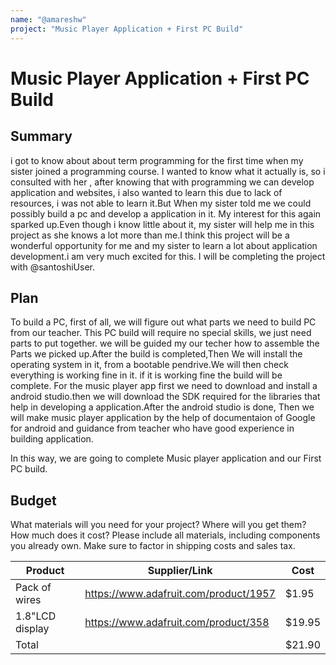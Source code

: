 ```yaml
---
name: "@amareshw"
project: "Music Player Application + First PC Build"
---
```


# Music Player Application + First PC Build

## Summary

i got to know about about term programming for the first time when my sister joined a programming course.
I wanted to know what it actually is, so i consulted with her , after knowing that with programming we can 
develop application and websites, i  also wanted to learn this due to lack of resources, i was not 
able to learn it.But When my sister told me we could possibly build a pc and develop a application in it.
My interest for this again sparked up.Even though i know little about it, my sister will help me in this
 project as she knows a lot more than me.I think this project will be a wonderful opportunity for me and 
my sister to learn a lot about application development.i am very much excited for this. I will be completing 
the project with @santoshiUser.


## Plan
To build a PC, first of all, we will figure out what parts we need to build PC from our teacher.
This PC build will require no special skills, we just need parts to put together.
we will be guided my our techer how to assemble the Parts we picked up.After the build is 
completed,Then We will install the operating system in it, from a bootable pendrive.We will then check
everything is working fine in it. if it is working fine the build will be complete.
For the music player app first we need to download and install a android studio.then we will download the SDK required for 
the libraries that help in developing a application.After the android studio is done, Then we will 
make music player application by the help of documentaion of Google for android and guidance from teacher who have good 
experience in building application.

In this way, we are going to complete Music player application and our First PC build.

## Budget

What materials will you need for your project? Where will you get them? How much does it cost? Please include all materials, including components you already own. Make sure to factor in shipping costs and sales tax.

| Product         | Supplier/Link                         | Cost   |
| --------------- | ------------------------------------- | ------ |
| Pack of wires   | https://www.adafruit.com/product/1957 | $1.95  |
| 1.8"LCD display | https://www.adafruit.com/product/358  | $19.95 |
| Total           |                                       | $21.90 |
